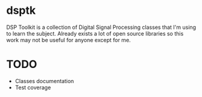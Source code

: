 # dsptk
DSP Toolkit is a collection of Digital Signal Processing classes that I'm using to learn the subject.
Already exists a lot of open source libraries so this work may not be useful for anyone except for me.

# TODO
* Classes documentation
* Test coverage
